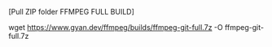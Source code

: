 
[Pull ZIP folder FFMPEG FULL BUILD]

wget https://www.gyan.dev/ffmpeg/builds/ffmpeg-git-full.7z -O ffmpeg-git-full.7z

